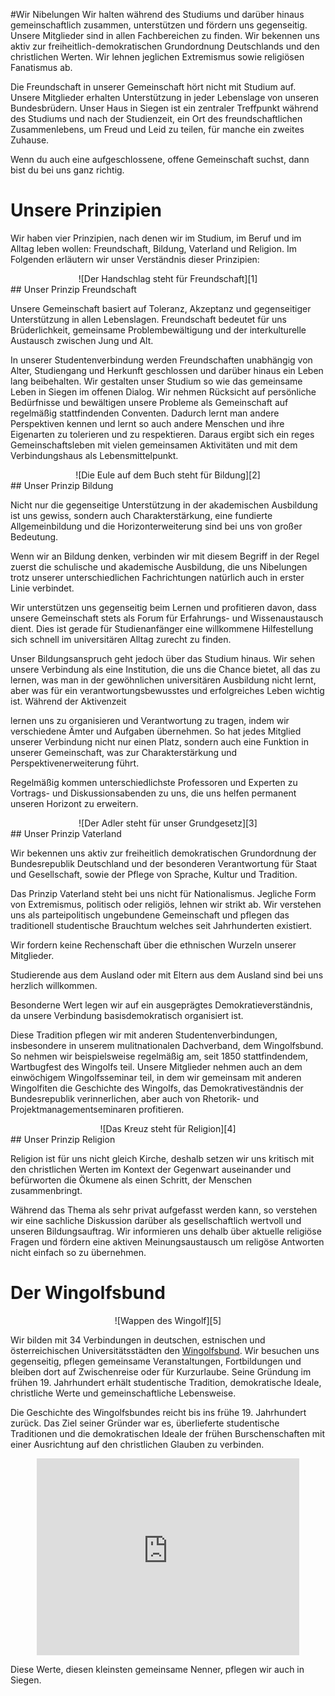 <!--t Über uns t-->
<!--d Hier schreiben wir über uns. d-->

#Wir Nibelungen
Wir halten während des Studiums und darüber hinaus gemeinschaftlich zusammen, unterstützen und fördern uns gegenseitig. Unsere Mitglieder sind in allen Fachbereichen zu finden. Wir bekennen uns aktiv zur freiheitlich-demokratischen Grundordnung Deutschlands und den christlichen Werten. Wir lehnen jeglichen Extremismus sowie religiösen Fanatismus ab.

Die Freundschaft in unserer Gemeinschaft hört nicht mit Studium auf. Unsere Mitglieder erhalten Unterstützung in jeder Lebenslage von unseren Bundesbrüdern. Unser Haus in Siegen ist ein zentraler Treffpunkt während des Studiums und nach der Studienzeit, ein Ort des freundschaftlichen Zusammenlebens, um Freud und Leid zu teilen, für manche ein zweites Zuhause.

Wenn du auch eine aufgeschlossene, offene Gemeinschaft suchst, dann bist du bei uns ganz richtig.

# Unsere Prinzipien
Wir haben vier Prinzipien, nach denen wir im Studium, im Beruf und im Alltag leben wollen: Freundschaft, Bildung, Vaterland und Religion. 
Im Folgenden erläutern wir unser Verständnis dieser Prinzipien:
<center>![Der Handschlag steht für Freundschaft][1]</center>
## Unser Prinzip Freundschaft

Unsere Gemeinschaft basiert auf Toleranz, Akzeptanz und gegenseitiger Unterstützung in allen Lebenslagen. Freundschaft bedeutet für uns Brüderlichkeit, gemeinsame Problembewältigung und der interkulturelle Austausch zwischen Jung und Alt.

In unserer Studentenverbindung werden Freundschaften unabhängig von Alter, Studiengang und Herkunft geschlossen und darüber hinaus ein Leben lang beibehalten. Wir gestalten unser Studium so wie das gemeinsame Leben in Siegen im offenen Dialog. Wir nehmen Rücksicht auf persönliche Bedürfnisse und bewältigen unsere Probleme als Gemeinschaft auf regelmäßig stattfindenden Conventen. Dadurch lernt man andere Perspektiven kennen und lernt so auch andere Menschen und ihre Eigenarten zu tolerieren und zu respektieren. Daraus ergibt sich ein reges Gemeinschaftsleben mit vielen gemeinsamen Aktivitäten und mit dem Verbindungshaus als Lebensmittelpunkt.

<center>![Die Eule auf dem Buch steht für Bildung][2]</center>
## Unser Prinzip Bildung

Nicht nur die gegenseitige Unterstützung in der akademischen Ausbildung ist uns gewiss, sondern auch Charakterstärkung, eine fundierte Allgemeinbildung und die Horizonterweiterung sind bei uns von großer Bedeutung.

Wenn wir an Bildung denken, verbinden wir mit diesem Begriff in der Regel zuerst die schulische und akademische Ausbildung, die uns Nibelungen trotz unserer unterschiedlichen Fachrichtungen natürlich auch in erster Linie verbindet.

Wir unterstützen uns gegenseitig beim Lernen und profitieren davon, dass unsere Gemeinschaft stets als Forum für Erfahrungs- und Wissenaustausch dient. Dies ist gerade für Studienanfänger eine willkommene Hilfestellung sich schnell im universitären Alltag zurecht zu finden.

Unser Bildungsanspruch geht jedoch über das Studium hinaus. Wir sehen unsere Verbindung als eine Institution, die uns die Chance bietet, all das zu lernen, was man in der gewöhnlichen universitären  Ausbildung nicht lernt, aber was für ein verantwortungsbewusstes und erfolgreiches Leben wichtig ist. Während der Aktivenzeit

lernen uns zu organisieren und Verantwortung zu tragen, indem wir verschiedene Ämter und Aufgaben übernehmen. So hat jedes Mitglied unserer Verbindung nicht nur einen Platz, sondern auch eine Funktion in unserer Gemeinschaft, was zur Charakterstärkung und Perspektivenerweiterung führt.

Regelmäßig kommen unterschiedlichste Professoren und Experten zu Vortrags- und Diskussionsabenden zu uns, die uns helfen permanent unseren Horizont zu erweitern.

<center>![Der Adler steht für unser Grundgesetz][3]</center>
## Unser Prinzip Vaterland

Wir bekennen uns aktiv zur freiheitlich demokratischen Grundordnung der Bundesrepublik Deutschland und der besonderen Verantwortung für Staat und Gesellschaft, sowie der Pflege von Sprache, Kultur und Tradition. 

Das Prinzip Vaterland steht bei uns nicht für Nationalismus. Jegliche Form von Extremismus, politisch oder religiös, lehnen wir strikt ab. Wir verstehen uns als parteipolitisch ungebundene Gemeinschaft und pflegen das traditionell studentische Brauchtum welches seit Jahrhunderten existiert.  

Wir fordern keine Rechenschaft über die ethnischen Wurzeln unserer Mitglieder.

Studierende aus dem Ausland oder mit Eltern aus dem Ausland sind bei uns herzlich willkommen.

Besonderne Wert legen wir auf ein ausgeprägtes Demokratieverständnis, da unsere Verbindung basisdemokratisch organisiert ist.

Diese Tradition pflegen wir mit anderen Studentenverbindungen, insbesondere in unserem mulitnationalen Dachverband, dem Wingolfsbund. So nehmen wir beispielsweise regelmäßig am, seit 1850 stattfindendem, Wartbugfest des Wingolfs teil. Unsere Mitglieder nehmen auch an dem einwöchigem Wingolfsseminar teil, in dem wir gemeinsam mit anderen Wingolfiten die Geschichte des Wingolfs, das Demokrativeständnis der Bundesrepublik verinnerlichen, aber auch von Rhetorik- und Projektmanagementseminaren profitieren.

<center>![Das Kreuz steht für Religion][4]</center>
## Unser Prinzip Religion

Religion ist für uns nicht gleich Kirche, deshalb setzen wir uns kritisch mit den christlichen Werten im Kontext der Gegenwart auseinander und befürworten die Ökumene als einen Schritt, der Menschen zusammenbringt.

Während das Thema als sehr privat aufgefasst werden kann, so verstehen wir eine sachliche Diskussion darüber als gesellschaftlich wertvoll und unseren Bildungsauftrag. Wir informieren uns dehalb über aktuelle religiöse Fragen und fördern eine aktiven Meinungsaustausch um religöse Antworten nicht einfach so zu übernehmen.

# Der Wingolfsbund
<center>![Wappen des Wingolf][5]</center>

Wir bilden mit 34 Verbindungen in deutschen, estnischen  und österreichischen Universitätsstädten den [Wingolfsbund][6]. Wir besuchen uns gegenseitig, pflegen gemeinsame Veranstaltungen,  Fortbildungen und bleiben dort auf Zwischenreise oder für Kurzurlaube. Seine Gründung im frühen 19. Jahrhundert erhält studentische Tradition, demokratische Ideale, christliche Werte und gemeinschaftliche Lebensweise.

Die Geschichte des Wingolfsbundes reicht bis ins frühe 19. Jahrhundert zurück. Das Ziel seiner Gründer war es, überlieferte studentische Traditionen und die demokratischen Ideale der frühen Burschenschaften mit einer Ausrichtung auf den christlichen Glauben zu verbinden. 

<center>
<iframe width="420" height="315" src="https://www.youtube.com/embed/xec5t8tK9Dw" frameborder="0" allowfullscreen></iframe>
</center>

Diese Werte, diesen kleinsten gemeinsame Nenner, pflegen wir auch in Siegen.


  [1]: https://nibelungen.siegen.so/content/images/20160327174015-prinzipfreundschaft.gif
  [2]: https://nibelungen.siegen.so/content/images/20160327174050-prinzipbildung.gif
  [3]: https://nibelungen.siegen.so/content/images/20160327174111-prinzipvaterland.gif
  [4]: https://nibelungen.siegen.so/content/images/20160327174141-prinzipreligion.gif
  [5]: https://nibelungen.siegen.so/content/images/20160320223145-Wingolf-Wappen.gif
  [6]: https://nibelungen.siegen.so/content/images/20160320223145-Wingolf-Wappen.gif